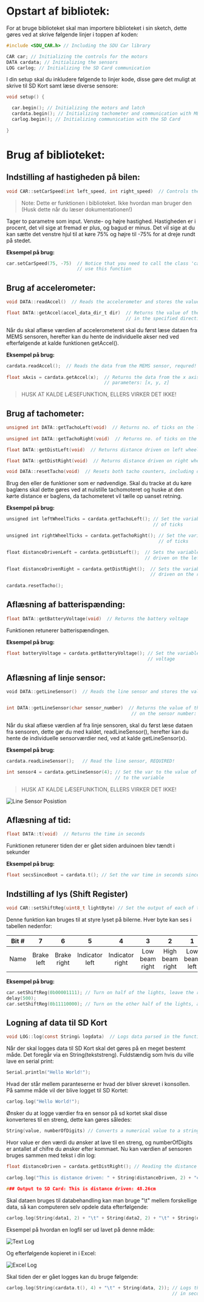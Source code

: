 # Opstart af bibliotek:
For at bruge biblioteket skal man importere biblioteket i sin sketch, dette gøres ved at skrive følgende linjer i toppen af koden:

```c
#include <SDU_CAR.h> // Including the SDU Car library

CAR car; // Initializing the controls for the motors
DATA cardata; // Initializing the sensors
LOG carlog; // Initializing the SD Card communication
```
I din setup skal du inkludere følgende to linjer kode, disse gøre det muligt at skrive til SD Kort samt læse diverse sensore:

```c
void setup() {​​​​

  car.begin(); // Initializing the motors and latch
  cardata.begin(); // Initializing tachometer and communication with MEMS
  carlog.begin(); // Initializing communication with the SD Card
 
}​​​​​​​​​​​
```

# Brug af biblioteket:

## Indstilling af hastigheden på bilen:
```c
void CAR::setCarSpeed(int left_speed, int right_speed)  // Controls the motor speed
```
> Note: Dette er funktionen i biblioteket. Ikke hvordan man bruger den (Husk dette når du læser dokumentationen!)

Tager to parametre som input. Venste- og højre hastighed. Hastigheden er i procent, det vil sige at fremad er plus, og bagud er minus. Det vil sige at du kan sætte det venstre hjul til at køre 75% og højre til -75% for at dreje rundt på stedet.

**Eksempel på brug:**
```c
car.setCarSpeed(75, -75)  // Notice that you need to call the class 'car' in order to
                          // use this function
```
## Brug af accelerometer:
```c
void DATA::readAccel()  // Reads the accelerometer and stores the values for later use

float DATA::getAccel(accel_data_dir_t dir)  // Returns the value of the accelerometer
                                            // in the specified direction
```
Når du skal aflæse værdien af accelerometeret skal du først læse dataen fra MEMS sensoren, herefter kan du hente de individuelle akser ned ved efterfølgende at kalde funktionen getAccel().

**Eksempel på brug:**
```c
cardata.readAccel();  // Reads the data from the MEMS sensor, requred!
 
float xAxis = cardata.getAccel(x);  // Returns the data from the x axis, 
                                    // parameters: [x, y, z]
```
> HUSK AT KALDE LÆSEFUNKTION, ELLERS VIRKER DET IKKE!

## Brug af tachometer:

```c
unsigned int DATA::getTachoLeft(void)  // Returns no. of ticks on the left tachometer
 
unsigned int DATA::getTachoRight(void)  // Returns no. of ticks on the right tachometer

float DATA::getDistLeft(void)  // Returns distance driven on left wheel in meters

float DATA::getDistRight(void)  // Returns distance driven on right wheel in meters

void DATA::resetTacho(void)  // Resets both tacho counters, including distance driven
```
Brug den eller de funktioner som er nødvendige. Skal du tracke at du køre baglæns skal dette gøres ved at nulstille tachomoteret og huske at den kørte distance er baglens, da tachometeret vil tælle op uanset retning.

**Eksempel på brug:**
```c
unsigned int leftWheelTicks = cardata.getTachoLeft(); // Set the variable to the number 
                                                      // of ticks

unsigned int rightWheelTicks = cardata.getTachoRight(); // Set the variable to the number 
                                                        // of ticks

float distanceDrivenLeft = cardata.getDistLeft();  // Sets the variable to the distance 
                                                   // driven on the left wheel

float distanceDrivenRight = cardata.getDistRight();  // Sets the variable to the distance 
                                                     // driven on the right wheel
 
cardata.resetTacho();
```
## Aflæsning af batterispænding:

```c
float DATA::getBatteryVoltage(void)  // Returns the battery voltage
```
Funktionen retunerer batterispændingen.

**Eksempel på brug:**
```c
float batteryVoltage = cardata.getBatteryVoltage(); // Set the variable to the battery
                                                    // voltage
```

## Aflæsning af linje sensor:

```c
void DATA::getLineSensor()  // Reads the line sensor and stores the values for later use


int DATA::getLineSensor(char sensor_number)  // Returns the value of the sensor based
                                              // on the sensor number: [1, 2, 3, 4, 5]
```
Når du skal aflæse værdien af fra linje sensoren, skal du først læse dataen fra sensoren, dette gør du med kaldet, readLineSensor(), herefter kan du hente de individuelle sensorværdier ned, ved at kalde getLineSensor(x).

**Eksempel på brug:**
```c
cardata.readLineSensor();   // Read the line sensor, REQUIRED!

int sensor4 = cardata.getLineSensor(4); // Set the var to the value of line sensor 4 
                                        // to the variable
```
> HUSK AT KALDE LÆSEFUNKTION, ELLERS VIRKER DET IKKE!

![Line Sensor Posistion](https://raw.githubusercontent.com/sdutek/sducar_files/main/line_sensor_posistion.png)

## Aflæsning af tid:

```c
float DATA::t(void)  // Returns the time in seconds
```
Funktionen retunerer tiden der er gået siden arduinoen blev tændt i sekunder

**Eksempel på brug:**
```c
float secsSinceBoot = cardata.t(); // Set the var time in seconds since Arduino boot
```

## Indstilling af lys (Shift Register)

```c
void CAR::setShiftReg(uint8_t lightByte) // Set the output of each of the Shift Register to either 1 or 0.
```
Denne funktion kan bruges til at styre lyset på bilerne. Hver byte kan ses i tabellen nedenfor:

| Bit # | 7 | 6| 5| 4 | 3 | 2 | 1 | 0 |
|    :----:   |    :----:   |    :----:   |    :----:   |    :----:   |    :----:   |    :----:   |    :----:   |    :----:   |
| Name | Brake left | Brake right| Indicator left | Indicator right | Low beam right | High beam right | Low beam left | High beam left |

**Eksempel på brug:**
```c
car.setShiftReg(0b00001111); // Turn on half of the lights, leave the rest off.
delay(500);
car.setShiftReg(0b11110000); // Turn on the other half of the lights, and turn the first ones off again.
```

## Logning af data til SD Kort


```c
void LOG::log(const String& logdata)  // Logs data parsed in the function to the SD Card
```

Når der skal logges data til SD Kort skal det gøres på en meget bestemt måde. Det foregår via en String(tekststreng).
Fuldstændig som hvis du ville lave en serial print:

```c
Serial.println("Hello World!");
```
Hvad der står mellem paranteserne er hvad der bliver skrevet i konsollen. På samme måde vil der blive logget til SD Kortet:

```c
carlog.log("Hello World!");
```
Ønsker du at logge værdier fra en sensor på sd kortet skal disse konverteres til en streng, dette kan gøres således:

```c
String(value, numberOfDigits) // Converts a numerical value to a string
```

Hvor value er den værdi du ønsker at lave til en streng, og numberOfDigits er antallet af chifre du ønsker efter kommaet. Nu kan værdien af sensoren bruges sammen med tekst i din log:

```c
float distanceDriven = cardata.getDistRight(); // Reading the distance driven
 
carlog.log("This is distance driven: " + String(distanceDriven, 2) + "cm");
 
### Output to SD Card: This is distance driven: 48.26cm
```
Skal dataen bruges til databehandling kan man bruge "\t" mellem forskellige data, så kan computeren selv opdele data efterfølgende:

```c
carlog.log(String(data1, 2) + "\t" + String(data2, 2) + "\t" + String(data3, 2));
```
Eksempel på hvordan en logfil ser ud lavet på denne måde:

![Text Log](https://raw.githubusercontent.com/sdutek/sducar_files/main/text_log.png)

Og efterfølgende kopieret in i Excel:

![Excel Log](https://raw.githubusercontent.com/sdutek/sducar_files/main/excel_log.png)

Skal tiden der er gået logges kan du bruge følgende:

```c
carlog.log(String(cardata.t(), 4) + "\t" + String(data, 2)); // Logs the first column as time
                                                             // in seconds, followed by data
```



